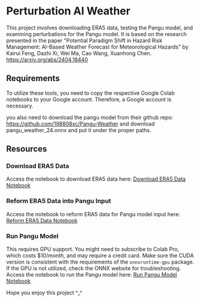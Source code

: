 # Perturbation AI Weather

This project involves downloading ERA5 data, testing the Pangu model, and examining perturbations for the Pangu model. It is based on the research presented in the paper "Potential Paradigm Shift in Hazard Risk Management: AI-Based Weather Forecast for Meteorological Hazards" by Kairui Feng, Dazhi Xi, Wei Ma, Cao Wang, Xuanhong Chen. https://arxiv.org/abs/2404.18440

## Requirements
To utilize these tools, you need to copy the respective Google Colab notebooks to your Google account. Therefore, a Google account is necessary.

you also need to download the pangu model from their github repo: https://github.com/198808xc/Pangu-Weather and download pangu_weather_24.onnx and put it under the proper paths.

## Resources

### Download ERA5 Data
Access the notebook to download ERA5 data here:
[Download ERA5 Data Notebook](https://colab.research.google.com/drive/1D_bpW6EUJE4o51J_UbEmrIX2Yfa8jBWf?usp=sharing)

### Reform ERA5 Data into Pangu Input
Access the notebook to reform ERA5 data for Pangu model input here:
[Reform ERA5 Data Notebook](https://colab.research.google.com/drive/1RBj24rU4HOiUUyA-hQC8IJiawK5v9P7z?usp=sharing)

### Run Pangu Model
This requires GPU support. You might need to subscribe to Colab Pro, which costs $10/month, and may require a credit card. Make sure the CUDA version is consistent with the requirements of the `onnxruntime-gpu` package. If the GPU is not utilized, check the ONNX website for troubleshooting.
Access the notebook to run the Pangu model here:
[Run Pangu Model Notebook](https://colab.research.google.com/drive/1COxeNXDhbG7_wWPklMmuM3Tkk7lNs61I?usp=sharing)

Hope you enjoy this project ^_^


